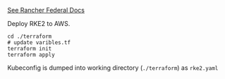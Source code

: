 [See Rancher Federal Docs](https://github.com/rancherfederal/rke2-aws-tf)

Deploy RKE2 to AWS.

```
cd ./terraform
# update varibles.tf 
terraform init
terraform apply
```
Kubeconfig is dumped into working directory (`./terraform`) as `rke2.yaml`
